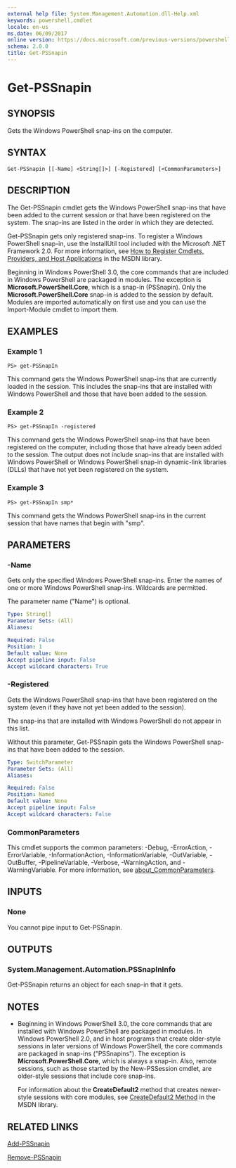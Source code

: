 ```yaml
---
external help file: System.Management.Automation.dll-Help.xml
keywords: powershell,cmdlet
locale: en-us
ms.date: 06/09/2017
online version: https://docs.microsoft.com/previous-versions/powershell/module/microsoft.powershell.core/get-pssnapin?view=powershell-3.0&WT.mc_id=ps-gethelp
schema: 2.0.0
title: Get-PSSnapin
---
```

# Get-PSSnapin

## SYNOPSIS

Gets the Windows PowerShell snap-ins on the computer.

## SYNTAX

```
Get-PSSnapin [[-Name] <String[]>] [-Registered] [<CommonParameters>]
```

## DESCRIPTION

The Get-PSSnapin cmdlet gets the Windows PowerShell snap-ins that have been added to the current session or that have been registered on the system.
The snap-ins are listed in the order in which they are detected.

Get-PSSnapin gets only registered snap-ins.
To register a Windows PowerShell snap-in, use the InstallUtil tool included with the Microsoft .NET Framework 2.0.
For more information, see [How to Register Cmdlets, Providers, and Host Applications](https://msdn.microsoft.com/en-us/library/ms714644(VS.85).aspx) in the MSDN library.

Beginning in Windows PowerShell 3.0, the core commands that are included in Windows PowerShell are packaged in modules.
The exception is **Microsoft.PowerShell.Core**, which is a snap-in (PSSnapin).
Only the **Microsoft.PowerShell.Core** snap-in is added to the session by default.
Modules are imported automatically on first use and you can use the Import-Module cmdlet to import them.

## EXAMPLES

### Example 1

```
PS> get-PSSnapIn
```

This command gets the Windows PowerShell snap-ins that are currently loaded in the session.
This includes the snap-ins that are installed with Windows PowerShell and those that have been added to the session.

### Example 2

```
PS> get-PSSnapIn -registered
```

This command gets the Windows PowerShell snap-ins that have been registered on the computer, including those that have already been added to the session.
The output does not include snap-ins that are installed with Windows PowerShell or Windows PowerShell snap-in dynamic-link libraries (DLLs) that have not yet been registered on the system.

### Example 3

```
PS> get-PSSnapIn smp*
```

This command gets the Windows PowerShell snap-ins in the current session that have names that begin with "smp".

## PARAMETERS

### -Name

Gets only the specified Windows PowerShell snap-ins.
Enter the names of one or more Windows PowerShell snap-ins.
Wildcards are permitted.

The parameter name ("Name") is optional.

```yaml
Type: String[]
Parameter Sets: (All)
Aliases:

Required: False
Position: 1
Default value: None
Accept pipeline input: False
Accept wildcard characters: True
```

### -Registered

Gets the Windows PowerShell snap-ins that have been registered on the system (even if they have not yet been added to the session).

The snap-ins that are installed with Windows PowerShell do not appear in this list.

Without this parameter, Get-PSSnapin gets the Windows PowerShell snap-ins that have been added to the session.

```yaml
Type: SwitchParameter
Parameter Sets: (All)
Aliases:

Required: False
Position: Named
Default value: None
Accept pipeline input: False
Accept wildcard characters: False
```

### CommonParameters

This cmdlet supports the common parameters: -Debug, -ErrorAction, -ErrorVariable, -InformationAction, -InformationVariable, -OutVariable, -OutBuffer, -PipelineVariable, -Verbose, -WarningAction, and -WarningVariable. For more information, see [about_CommonParameters](./About/about_CommonParameters.md).

## INPUTS

### None

You cannot pipe input to Get-PSSnapin.

## OUTPUTS

### System.Management.Automation.PSSnapInInfo

Get-PSSnapin returns an object for each snap-in that it gets.

## NOTES

- Beginning in Windows PowerShell 3.0, the core commands that are installed with Windows PowerShell are packaged in modules. In Windows PowerShell 2.0, and in host programs that create older-style sessions in later versions of Windows PowerShell, the core commands are packaged in snap-ins ("PSSnapins"). The exception is **Microsoft.PowerShell.Core**, which is always a snap-in. Also, remote sessions, such as those started by the New-PSSession cmdlet, are older-style sessions that include core snap-ins.

  For information about the **CreateDefault2** method that creates newer-style sessions with core modules, see [CreateDefault2 Method](/dotnet/api/system.management.automation.runspaces.initialsessionstate.createdefault2) in the MSDN library.

## RELATED LINKS

[Add-PSSnapin](Add-PSSnapin.md)

[Remove-PSSnapin](Remove-PSSnapin.md)

